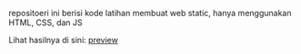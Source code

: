 repositoeri ini berisi kode latihan membuat web static, hanya menggunakan HTML, CSS, dan JS

Lihat hasilnya di sini: [preview](https://randishvold.github.io/latihanBuatWeb/)
